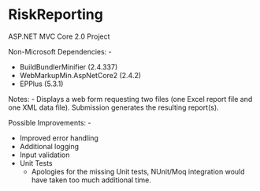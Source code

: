 # RiskReporting

ASP.NET MVC Core 2.0 Project

Non-Microsoft Dependencies: -
* BuildBundlerMinifier (2.4.337)
* WebMarkupMin.AspNetCore2 (2.4.2)
* EPPlus (5.3.1)

Notes: -
Displays a web form requesting two files (one Excel report file and one XML data file).
Submission generates the resulting report(s).

Possible Improvements: -
* Improved error handling
* Additional logging
* Input validation
* Unit Tests
    - Apologies for the missing Unit tests, NUnit/Moq integration would have taken too much additional time.
